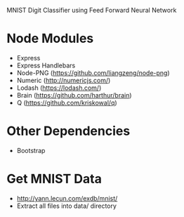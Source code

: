MNIST Digit Classifier using Feed Forward Neural Network

# Node Modules
- Express
- Express Handlebars
- Node-PNG (https://github.com/liangzeng/node-png)
- Numeric (http://numericjs.com/)
- Lodash (https://lodash.com/)
- Brain (https://github.com/harthur/brain)
- Q (https://github.com/kriskowal/q)

# Other Dependencies
- Bootstrap

# Get MNIST Data
- http://yann.lecun.com/exdb/mnist/
- Extract all files into data/ directory
